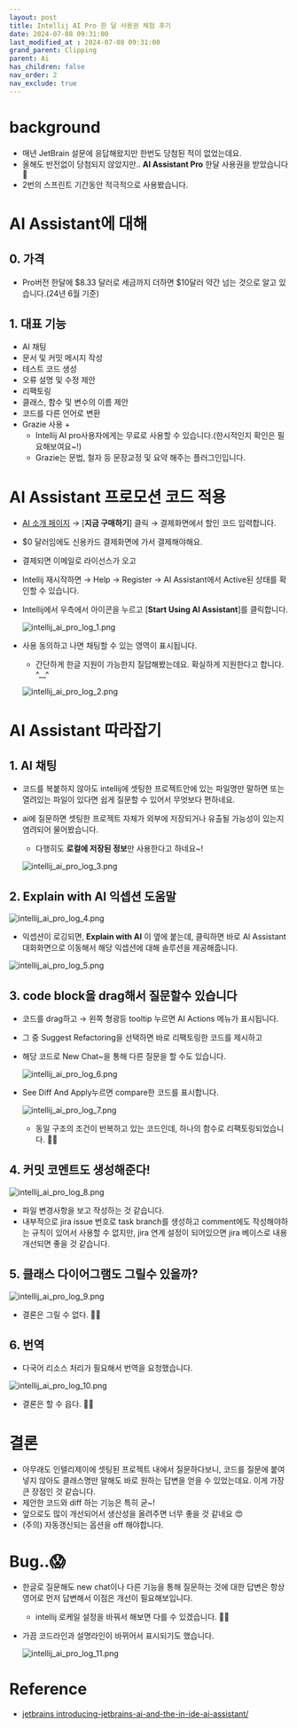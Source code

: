 ```yaml
---
layout: post
title: Intellij AI Pro 한 달 사용권 체험 후기
date: 2024-07-08 09:31:00
last_modified_at : 2024-07-08 09:31:00
grand_parent: Clipping
parent: Ai
has_children: false
nav_order: 2
nav_exclude: true
---
```


# background

- 매년 JetBrain 설문에 응답해왔지만 한번도 당첨된 적이 없었는데요.
- 올해도 반전없이 당첨되지 않았지만.. **AI Assistant Pro** 한달 사용권을 받았습니다 🤗
- 2번의 스프린트 기간동안 적극적으로 사용봤습니다.

# AI Assistant에 대해

## 0. 가격

- Pro버전 한달에 $8.33 달러로 세금까지 더하면 $10달러 약간 넘는 것으로 알고 있습니다.(24년 6월 기준)

## 1. 대표 기능

- AI 채팅
- 문서 및 커밋 메시지 작성
- 테스트 코드 생성
- 오류 설명 및 수정 제안
- 리팩토링
- 클래스, 함수 및 변수의 이름 제안
- 코드를 다른 언어로 변환
- Grazie 사용 +
    - Intellij AI pro사용자에게는 무료로 사용할 수 있습니다.(한시적인지 확인은 필요해보여요~!)
    - Grazie는 문법, 철자 등 문장교정 및 요약 해주는 플러그인입니다.

# AI Assistant 프로모션 코드 적용

- [AI 소개 페이지](https://www.jetbrains.com/ko-kr/ai/?utm_source=marketo&utm_medium=email&utm_campaign=general&utm_content=newsletter&mkt_tok=NDI2LVFWRC0xMTQAAAGS9jCNOPmbWX_8NgMoI1v4SZrwIU8p8lZ0cuZ1-M2YMAECj7hpF4swi7KvwGaqblaeRThAMKs2c1q--iYT2HIjFKwuyXimtw5Unq-wrMDyxLUp418&plan=individuals#plans-and-pricing) → [**지금 구매하기**] 클릭 → 결제화면에서 할인 코드 입력합니다.
- $0 달러임에도 신용카드 결제화면에 가서 결제해야해요.
- 결제되면 이메일로 라이선스가 오고
- Intellij 재시작하면 → Help → Register → AI Assistant에서 Active된 상태를 확인할 수 있습니다.
- Intellij에서 우측에서 아이콘을 누르고 [**Start Using AI Assistant**]를 클릭합니다.
    
    ![intellij_ai_pro_log_1.png](./img/intellij_ai_pro_log_1.png)
    

- 사용 동의하고 나면 채팅할 수 있는 영역이 표시됩니다.
    - 간단하게 한글 지원이 가능한지 질답해봤는데요. 확실하게 지원한다고 합니다. ^__^
    
    ![intellij_ai_pro_log_2.png](./img/intellij_ai_pro_log_2.png)
    

# AI Assistant 따라잡기

## 1. AI 채팅

- 코드를 복붙하지 않아도 intellij에 셋팅한 프로젝트안에 있는 파일명만 말하면 또는 열려있는 파일이 있다면 쉽게 질문할 수 있어서 무엇보다 편하네요.
- ai에 질문하면 셋팅한 프로젝트 자체가 외부에 저장되거나 유출될 가능성이 있는지 염려되어 물어봤습니다.
    - 다행히도 **로컬에 저장된 정보**만 사용한다고 하네요~!
    
    ![intellij_ai_pro_log_3.png](./img/intellij_ai_pro_log_3.png)
    

## 2. Explain with AI 익셉션 도움말

![intellij_ai_pro_log_4.png](./img/intellij_ai_pro_log_4.png)

- 익셉션이 로깅되면, **Explain with AI** 이 옆에 붙는데, 클릭하면 바로 AI Assistant 대화화면으로 이동해서 해당 익셉션에 대해 솔루션을 제공해줍니다.

![intellij_ai_pro_log_5.png](./img/intellij_ai_pro_log_5.png)

## 3. code block을 drag해서 질문할수 있습니다

- 코드를 drag하고 → 왼쪽 형광등 tooltip 누르면 AI Actions 메뉴가 표시됩니다.
- 그 중 Suggest Refactoring을 선택하면 바로 리팩토링한 코드를 제시하고
- 해당 코드로 New Chat~을 통해 다른 질문을 할 수도 있습니다.
    
    ![intellij_ai_pro_log_6.png](./img/intellij_ai_pro_log_6.png)
    
- See Diff And Apply누르면 compare한 코드를 표시합니다.
    
    ![intellij_ai_pro_log_7.png](./img/intellij_ai_pro_log_7.png)
    
    - 동일 구조의 조건이 반복하고 있는 코드인데, 하나의 함수로 리팩토링되었습니다. 👍🏻

## 4. 커밋 코멘트도 생성해준다!

![intellij_ai_pro_log_8.png](./img/intellij_ai_pro_log_8.png)

- 파일 변경사항을 보고 작성하는 것 같습니다.
- 내부적으로 jira issue 번호로 task branch를 생성하고 comment에도 작성해야하는 규칙이 있어서 사용할 수 없지만, jira 연계 설정이 되어있으면 jira 베이스로 내용 개선되면 좋을 것 같습니다.

## 5. 클래스 다이어그램도 그릴수 있을까?

![intellij_ai_pro_log_9.png](./img/intellij_ai_pro_log_9.png)

- 결론은 그릴 수 없다. 🙅‍♂️

## 6. 번역

- 다국어 리소스 처리가 필요해서 번역을 요청했습니다.

![intellij_ai_pro_log_10.png](./img/intellij_ai_pro_log_10.png)

- 결론은 할 수 읍다. 🙅‍♂️

# 결론

- 아무래도 인텔리제이에 셋팅된 프로젝트 내에서 질문하다보니, 코드를 질문에 붙여넣지 않아도 클래스명만 말해도 바로 원하는 답변을 얻을 수 있었는데요. 이게 가장 큰 장점인 것 같습니다.
- 제안한 코드와 diff 하는 기능은 특히 굳~!
- 앞으로도 많이 개선되어서 생산성을 올려주면 너무 좋을 것 같네요 😍
- (주의) 자동갱신되는 옵션을 off 해야합니다.

# Bug..😱

- 한글로 질문해도 new chat이나 다른 기능을 통해 질문하는 것에 대한 답변은 항상 영어로 먼저 답변해서 이점은 개선이 필요해보입니다.
    - intellij 로케일 설정을 바꿔서 해보면 다를 수 있겠습니다. 🤷‍♂️
- 가끔 코드라인과 설명라인이 바뀌어서 표시되기도 했습니다.
    
    ![intellij_ai_pro_log_11.png](./img/intellij_ai_pro_log_11.png)
    

# Reference

- [jetbrains introducing-jetbrains-ai-and-the-in-ide-ai-assistant/](https://blog.jetbrains.com/ko/blog/2023/12/06/introducing-jetbrains-ai-and-the-in-ide-ai-assistant/)